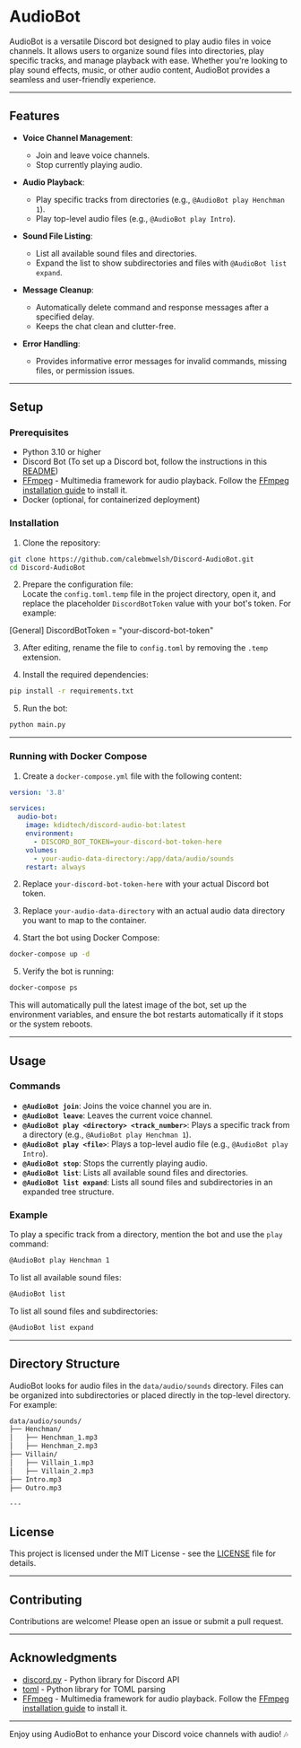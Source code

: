 
# AudioBot

AudioBot is a versatile Discord bot designed to play audio files in voice channels. It allows users to organize sound files into directories, play specific tracks, and manage playback with ease. Whether you're looking to play sound effects, music, or other audio content, AudioBot provides a seamless and user-friendly experience.

---

## Features

- **Voice Channel Management**:
  - Join and leave voice channels.
  - Stop currently playing audio.

- **Audio Playback**:
  - Play specific tracks from directories (e.g., `@AudioBot play Henchman 1`).
  - Play top-level audio files (e.g., `@AudioBot play Intro`).

- **Sound File Listing**:
  - List all available sound files and directories.
  - Expand the list to show subdirectories and files with `@AudioBot list expand`.

- **Message Cleanup**:
  - Automatically delete command and response messages after a specified delay.
  - Keeps the chat clean and clutter-free.

- **Error Handling**:
  - Provides informative error messages for invalid commands, missing files, or permission issues.

---

## Setup

### Prerequisites

- Python 3.10 or higher
- Discord Bot (To set up a Discord bot, follow the instructions in this [README](https://github.com/PointCloudLibrary/discord-bot/blob/master/README.md))
- [FFmpeg](https://ffmpeg.org/) - Multimedia framework for audio playback. Follow the [FFmpeg installation guide](https://ffmpeg.org/download.html) to install it.
- Docker (optional, for containerized deployment)

### Installation

1. Clone the repository:

```bash
git clone https://github.com/calebmwelsh/Discord-AudioBot.git
cd Discord-AudioBot
```

2. Prepare the configuration file:  
   Locate the `config.toml.temp` file in the project directory, open it, and replace the placeholder `DiscordBotToken` value with your bot's token. For example:

[General]
DiscordBotToken = "your-discord-bot-token"

3. After editing, rename the file to `config.toml` by removing the `.temp` extension.

4. Install the required dependencies:

```bash
pip install -r requirements.txt
```

5. Run the bot:

```bash
python main.py
```

---

### Running with Docker Compose

1. Create a `docker-compose.yml` file with the following content:


```yaml
version: '3.8'

services:
  audio-bot:
    image: kdidtech/discord-audio-bot:latest
    environment:
      - DISCORD_BOT_TOKEN=your-discord-bot-token-here
    volumes:
      - your-audio-data-directory:/app/data/audio/sounds
    restart: always
```

2. Replace `your-discord-bot-token-here` with your actual Discord bot token.
   
3. Replace `your-audio-data-directory` with an actual audio data directory you want to map to the container.

4. Start the bot using Docker Compose:

```bash
docker-compose up -d
```

5. Verify the bot is running:

```bash
docker-compose ps
```

This will automatically pull the latest image of the bot, set up the environment variables, and ensure the bot restarts automatically if it stops or the system reboots.

---

## Usage

### Commands

- **`@AudioBot join`**: Joins the voice channel you are in.
- **`@AudioBot leave`**: Leaves the current voice channel.
- **`@AudioBot play <directory> <track_number>`**: Plays a specific track from a directory (e.g., `@AudioBot play Henchman 1`).
- **`@AudioBot play <file>`**: Plays a top-level audio file (e.g., `@AudioBot play Intro`).
- **`@AudioBot stop`**: Stops the currently playing audio.
- **`@AudioBot list`**: Lists all available sound files and directories.
- **`@AudioBot list expand`**: Lists all sound files and subdirectories in an expanded tree structure.

### Example

To play a specific track from a directory, mention the bot and use the `play` command:

```bash
@AudioBot play Henchman 1
```
To list all available sound files:

```bash
@AudioBot list
```
To list all sound files and subdirectories:

```bash
@AudioBot list expand
```
---

## Directory Structure

AudioBot looks for audio files in the `data/audio/sounds` directory. Files can be organized into subdirectories or placed directly in the top-level directory. For example:

```bash
data/audio/sounds/  
├── Henchman/  
│   ├── Henchman_1.mp3  
│   ├── Henchman_2.mp3  
├── Villain/  
│   ├── Villain_1.mp3  
│   ├── Villain_2.mp3  
├── Intro.mp3  
├── Outro.mp3  

---
```

## License

This project is licensed under the MIT License - see the [LICENSE](./LICENSE) file for details.

---

## Contributing

Contributions are welcome! Please open an issue or submit a pull request.

---

## Acknowledgments

- [discord.py](https://discordpy.readthedocs.io/) - Python library for Discord API
- [toml](https://pypi.org/project/toml/) - Python library for TOML parsing
- [FFmpeg](https://ffmpeg.org/) - Multimedia framework for audio playback. Follow the [FFmpeg installation guide](https://ffmpeg.org/download.html) to install it.

---

Enjoy using AudioBot to enhance your Discord voice channels with audio! 🎶

